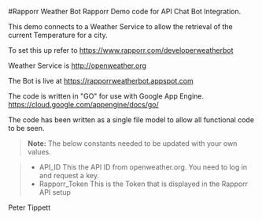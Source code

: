 #Rapporr Weather Bot
Rapporr Demo code for API Chat Bot Integration.

This demo connects to a Weather Service to allow the retrieval of the current Temperature for a city.

To set this up refer to https://www.rapporr.com/developerweatherbot

Weather Service is http://openweather.org

The Bot is live at https://rapporrweatherbot.appspot.com

The code is written in "GO" for use with Google App Engine. https://cloud.google.com/appengine/docs/go/

The code has been written as a single file model to allow all functional code to be seen.


> **Note:**
The below constants needed to be updated with your own values.

> - API_ID
This the API ID from openweather.org. You need to log in and request a key. 
> - Rapporr_Token
> This is the Token that is displayed in the Rapporr API setup

Peter Tippett